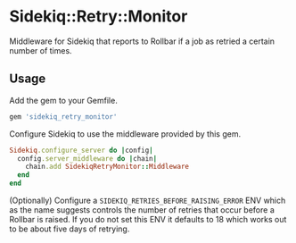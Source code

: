 # Sidekiq::Retry::Monitor

Middleware for Sidekiq that reports to Rollbar if a job as retried a certain
number of times.

## Usage

Add the gem to your Gemfile.

```ruby
gem 'sidekiq_retry_monitor'
```

Configure Sidekiq to use the middleware provided by this gem.

```ruby
Sidekiq.configure_server do |config|
  config.server_middleware do |chain|
    chain.add SidekiqRetryMonitor::Middleware
  end
end
```

(Optionally) Configure a `SIDEKIQ_RETRIES_BEFORE_RAISING_ERROR` ENV which as
the name suggests controls the number of retries that occur before a Rollbar is
raised. If you do not set this ENV it defaults to 18 which works out to be
about five days of retrying.

